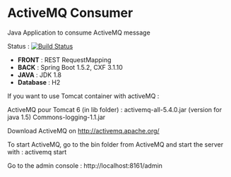 # ActiveMQ Consumer
Java Application to consume ActiveMQ message

Status : [![Build Status](https://travis-ci.org/axeldlv/activemqconsumer.svg?branch=master)](https://travis-ci.org/axeldlv/activemqconsumer)

- **FRONT** : REST RequestMapping
- **BACK** : Spring Boot 1.5.2, CXF 3.1.10
- **JAVA** : JDK 1.8
- **Database** : H2

If you want to use Tomcat container with activeMQ :

ActiveMQ pour Tomcat 6 (in lib folder) :
activemq-all-5.4.0.jar (version for java 1.5)
Commons-logging-1.1.jar

Download ActiveMQ on http://activemq.apache.org/

To start ActiveMQ, go to the bin folder from ActiveMQ and start the server with : activemq start

Go to the admin console : http://localhost:8161/admin
